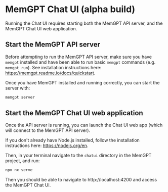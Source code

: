 # MemGPT Chat UI (alpha build)

Running the Chat UI requires starting both the MemGPT API server, and the MemGPT Chat UI web application.

## Start the MemGPT API server

Before attempting to run the MemGPT API server, make sure you have `memgpt` installed and have been able to run basic `memgpt` commands (e.g. `memgpt run`). See installation instructions here: https://memgpt.readme.io/docs/quickstart.

Once you have MemGPT installed and running correctly, you can start the server with:

```sh
memgpt server
```

## Start the MemGPT Chat UI web application

Once the API server is running, you can launch the Chat UI web app (which will connect to the MemGPT API server).

If you don't already have Node.js installed, follow the installation instructions here: https://nodejs.org/en.

Then, in your terminal navigate to the `chatui` directory in the MemGPT project, and run:

```sh
npx nx serve
```

Then you should be able to navigate to http://localhost:4200 and access the MemGPT Chat UI.
